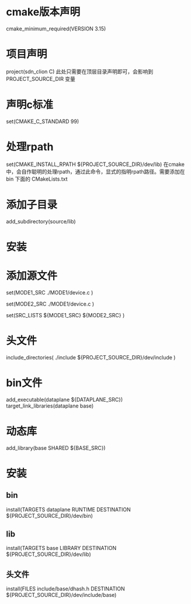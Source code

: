 # cmake版本声明
cmake_minimum_required(VERSION 3.15)

# 项目声明
project(sdn_clion C)
此处只需要在顶层目录声明即可，会影响到 PROJECT_SOURCE_DIR 变量

# 声明c标准
set(CMAKE_C_STANDARD 99)

# 处理rpath
set(CMAKE_INSTALL_RPATH ${PROJECT_SOURCE_DIR}/dev/lib)
在cmake中，会自作聪明的处理rpath，通过此命令，显式的指明rpath路径。需要添加在 bin 下面的 CMakeLists.txt

# 添加子目录
add_subdirectory(source/lib)

# 安装

# 添加源文件
set(MODE1_SRC
	./MODE1/device.c
)

set(MODE2_SRC
    ./MODE1/device.c
)

set(SRC_LISTS
	${MODE1_SRC}
	${MODE2_SRC}
)

# 头文件
include_directories(
        ./include
        ${PROJECT_SOURCE_DIR}/dev/include
)

# bin文件
add_executable(dataplane ${DATAPLANE_SRC})
target_link_libraries(dataplane base)

# 动态库
add_library(base SHARED ${BASE_SRC})

# 安装
## bin
install(TARGETS dataplane RUNTIME DESTINATION ${PROJECT_SOURCE_DIR}/dev/bin)

## lib
install(TARGETS base LIBRARY DESTINATION ${PROJECT_SOURCE_DIR}/dev/lib)

## 头文件
install(FILES include/base/dhash.h DESTINATION ${PROJECT_SOURCE_DIR}/dev/include/base)

























